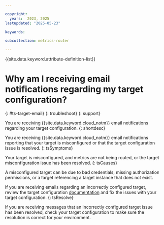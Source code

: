 ```yaml
---

copyright:
  years:  2023, 2025
lastupdated: "2025-05-23"

keywords:

subcollection: metrics-router

---
```


{{site.data.keyword.attribute-definition-list}}

# Why am I receiving email notifications regarding my target configuration?
{: #ts-target-email}
{: troubleshoot}
{: support}

You are receiving {{site.data.keyword.cloud_notm}} email notifications regarding your target configuration.
{: shortdesc}


You are receiving {{site.data.keyword.cloud_notm}} email notifications reporting that your target is misconfigured or that the target configuration issue is resolved.
{: tsSymptoms}

Your target is misconfigured, and metrics are not being routed, or the target misconfiguration issue has been resolved.
{: tsCauses}

A misconfigured target can be due to bad credentials, missing authorization permissions, or a target referencing a target instance that does not exist.

If you are receiving emails regarding an incorrectly configured target, review the target configuration [documentation](/docs/metrics-router?topic=metrics-router-target-manage&interface=ui) and fix the issues with your target configuration.
{: tsResolve}

If you are receiving messages that an incorrectly configured target issue has been resolved, check your target configuration to make sure the resolution is correct for your environment.


